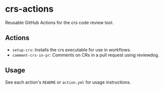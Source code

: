 # crs-actions

Reusable GitHub Actions for the crs code review tool.

## Actions

- `setup-crs`: Installs the crs executable for use in workflows.
- `comment-crs-in-pr`: Comments on CRs in a pull request using reviewdog.

## Usage

See each action's `README` or `action.yml` for usage instructions.
